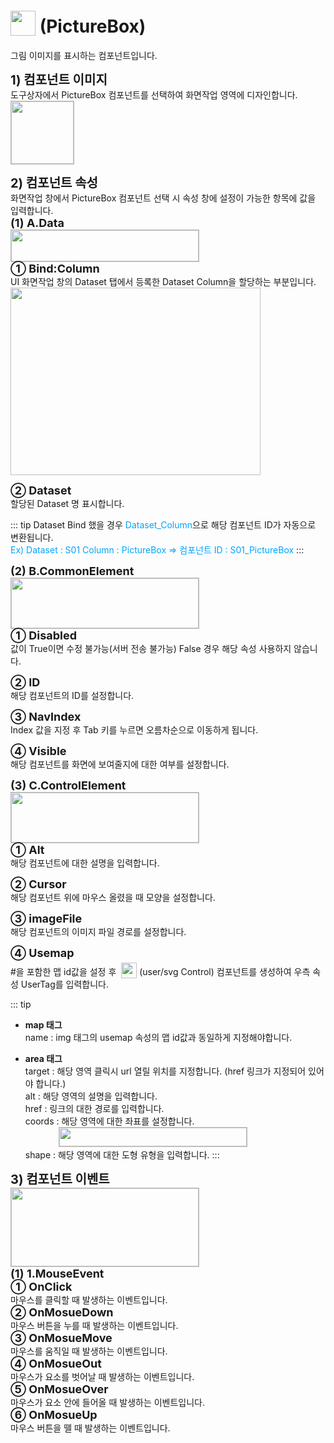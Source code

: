 # <img src="../../.vuepress/public/documentation/view-designer/Structure/Tool_Box/PictureBox.png" style="position: relative;top: 5px;" width="40" height="40"> (PictureBox)
그림 이미지를 표시하는 컴포넌트입니다.

<b style="font-size: 20px"> 1) 컴포넌트 이미지 </b> <br/>
도구상자에서 PictureBox 컴포넌트를 선택하여 화면작업 영역에 디자인합니다. <br/>
<img src="../../.vuepress/public/documentation/view-designer/PictureBox/PictureBox_Image.png" style="border: 1px solid #bbb;" width="100" height="100"> <br/>

<b style="font-size: 20px"> 2) 컴포넌트 속성 </b> <br/>
화면작업 창에서 PictureBox 컴포넌트 선택 시 속성 창에 설정이 가능한 항목에 값을 입력합니다. <br/>
<b style="font-size: 18px"> (1) A.Data </b> <br/>
<img src="../../.vuepress/public/documentation/view-designer/PictureBox/PictureBox_Data.png"  style="border: 1px solid #bbb;" width="300" height="50"/> <br/>
<b style="font-size: 18px"> ① Bind:Column </b> <br/>
UI 화면작업 창의 Dataset 탭에서 등록한 Dataset Column을 할당하는 부분입니다. <br/>
<img src="../../.vuepress/public/documentation/view-designer/PictureBox/PictureBox_Bind_Column.png"  width="400" height="300"/> 

<b style="font-size: 18px"> ② Dataset </b> <br/>
할당된 Dataset 명 표시합니다. <br/>
<!-- Remark -->
::: tip <Badge type="tip" text="Remark" vertical="middle" /> 
Dataset Bind 했을 경우 <span style="color: #00a4ff;">Dataset_Column</span>으로 해당 컴포넌트 ID가 자동으로 변환됩니다. <br/>
<span style="color: #00a4ff;">Ex) Dataset : S01     Column : PictureBox  ⇒ 컴포넌트 ID : S01_PictureBox </span>
:::
<!-- -->

<b style="font-size: 18px"> (2) B.CommonElement </b> <br/>
<img src="../../.vuepress/public/documentation/view-designer/PictureBox/PictureBox_CommonElement.png"  style="border: 1px solid #bbb;" width="300" height="80"/> <br/>
<b style="font-size: 18px"> ① Disabled </b> <br/>
값이 True이면 수정 불가능(서버 전송 불가능) False 경우 해당 속성 사용하지 않습니다. 

<b style="font-size: 18px"> ② ID </b> <br/>
해당 컴포넌트의 ID를 설정합니다.  

<b style="font-size: 18px"> ③ NavIndex </b> <br/>
Index 값을 지정 후 Tab 키를 누르면 오름차순으로 이동하게 됩니다. 

<b style="font-size: 18px"> ④ Visible </b> <br/>
해당 컴포넌트를 화면에 보여줄지에 대한 여부를 설정합니다. 

<b style="font-size: 18px"> (3) C.ControlElement </b> <br/>
<img src="../../.vuepress/public/documentation/view-designer/PictureBox/PictureBox_ControlElement.png"  style="border: 1px solid #bbb;" width="300" height="80"/> <br/> 
<b style="font-size: 18px"> ① Alt </b> <br/>
해당 컴포넌트에 대한 설명을 입력합니다. 

<b style="font-size: 18px"> ② Cursor </b> <br/>
해당 컴포넌트 위에 마우스 올렸을 때 모양을 설정합니다.  

<b style="font-size: 18px"> ③ imageFile </b> <br/>
해당 컴포넌트의 이미지 파일 경로를 설정합니다. 

<b style="font-size: 18px"> ④ Usemap </b> <br/>
#을 포함한 맵 id값을 설정 후 &nbsp;<img src="../../.vuepress/public/documentation/view-designer/Structure/Tool_Box/user_svg_Control.png" style="position: relative;top: 5px;" width="25" height="25"> (user/svg Control) 컴포넌트를 생성하여 우측 속성 UserTag를 입력합니다. 
<!-- Remark -->
::: tip <Badge type="tip" text="Remark" vertical="middle" /> 
- <b> map 태그 </b> <br/>
name : img 태그의 usemap 속성의 맵 id값과 동일하게 지정해야합니다.

- <b> area 태그 </b> <br/>
target : 해당 영역 클릭시 url 열릴 위치를 지정합니다. (href 링크가 지정되어 있어야 합니다.) <br/>
alt : 해당 영역의 설명을 입력합니다.  <br/>
href : 링크의 대한 경로를 입력합니다. <br/>
coords : 해당 영역에 대한 좌표를 설정합니다. <br/>
&emsp;&emsp;&emsp;&ensp; <img src="../../.vuepress/public/documentation/view-designer/PictureBox/PictureBox_Usemap.png" style="border: 1px solid #bbb;" width="300" height="30"/> <br/>
shape : 해당 영역에 대한 도형 유형을 입력합니다.
:::
<!-- -->

<b style="font-size: 20px"> 3) 컴포넌트 이벤트 </b> <br/>
<img src="../../.vuepress/public/documentation/view-designer/PictureBox/PictureBox_Event.png"  style="border: 1px solid #bbb;" width="300" height="125"/> <br/> 
<b style="font-size: 18px"> (1) 1.MouseEvent </b> <br/>
<b style="font-size: 18px"> ① OnClick </b> <br/>
마우스를 클릭할 때 발생하는 이벤트입니다. <br/>
<b style="font-size: 18px"> ② OnMosueDown </b> <br/>
마우스 버튼을 누를 때 발생하는 이벤트입니다. <br/>
<b style="font-size: 18px"> ③ OnMosueMove </b> <br/>
마우스를 움직일 때 발생하는 이벤트입니다. <br/>
<b style="font-size: 18px"> ④ OnMosueOut </b> <br/>
마우스가 요소를 벗어날 때 발생하는 이벤트입니다. <br/>
<b style="font-size: 18px"> ⑤ OnMosueOver </b> <br/>
마우스가 요소 안에 들어올 때 발생하는 이벤트입니다. <br/>
<b style="font-size: 18px"> ⑥ OnMosueUp </b> <br/>
마우스 버튼을 뗄 때 발생하는 이벤트입니다. <br/>
